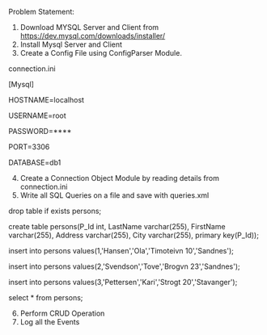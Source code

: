 Problem Statement:

1. Download MYSQL Server and Client from https://dev.mysql.com/downloads/installer/
2. Install Mysql Server and Client
3. Create a Config File using ConfigParser Module.

connection.ini

[Mysql]

HOSTNAME=localhost

USERNAME=root

PASSWORD=****

PORT=3306

DATABASE=db1

4. Create a Connection Object Module by reading details from connection.ini
5. Write all SQL Queries on a file and save with queries.xml

<?xml version="1.0"?>

<queries>

<query id="drop">drop table if exists persons;</query>

<query id="persons">create table persons(P_Id int, LastName varchar(255), FirstName varchar(255), Address varchar(255),
        City varchar(255), primary key(P_Id));</query>

<query id="insert-1">insert into persons values(1,'Hansen','Ola','Timoteivn 10','Sandnes');</query>

<query id="insert-2">insert into persons values(2,'Svendson','Tove','Brogvn 23','Sandnes');</query>

<query id="insert-3">insert into persons values(3,'Pettersen','Kari','Strogt 20','Stavanger');</query>

<query id="select">select * from persons;</query>

</queries>

6. Perform CRUD Operation
7. Log all the Events
